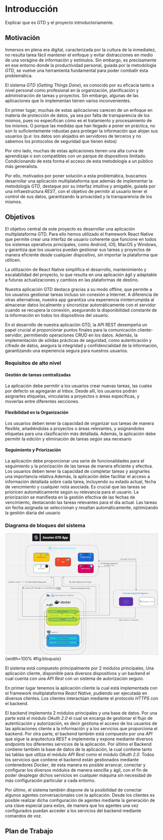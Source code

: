 # Introducción

Explicar que es GTD y el proyecto introductoriamente.

## Motivación

Inmersos en plena era digital, caracterizada por la cultura de la inmediatez, no resulta tarea fácil mantener el enfoque y evitar distracciones en medio de una vorágine de información y estímulos. Sin embargo, es precisamente en ese entorno donde la productividad personal, guiada por la metodología *GTD*, se vuelve una herramienta fundamental para poder combatir ésta problemática. 

El sistema *GTD* (*Getting Things Done*), es conocido por su eficacia tanto a nivel personal como profesional en la organización, planificación y administración de tareas y proyectos. Sin embargo, algunas de las aplicaciones que lo implementan tienen varios inconvenientes. 

En primer lugar, muchas de estas aplicaciones carecen de un enfoque en materia de protección de datos, ya sea por falta de transparencia de los mismos, pues no especifican cómo es el tratamiento y procesamiento de los mismos. O porque las medidas que han llegado a poner en práctica, no son lo suficientemente robustas para proteger la información que alojan sus usuarios (p.e: los datos son alojados en servidores de terceros y no sabemos los protocolos de seguridad que tienen éstos)

Por otro lado, muchas de estas aplicaciones tienen una alta curva de aprendizaje o son compatibles con un parque de dispositivos limitado. Condicionando de esta forma el acceso de esta metodología a un público más generalista.

Por ello, motivados por poner solución a esta problemática, buscamos desarrollar una aplicación multiplataforma que además de implementar la metodología *GTD*, destaque por su interfaz intuitiva y amigable, guiada por una infraestructura *REST*, con el objetivo de permitir al usuario tener el control de sus datos, garantizando la privacidad y la transparencia de los mismos.

## Objetivos

El objetivo central de este proyecto es desarrollar una aplicación multiplataforma GTD. Para ello hemos utilizado el framework React Native que permite crear una interfaz de usuario coherente que funcione en todos los sistemas operativos principales, como Android, iOS, MacOS y Windows, y garantiza que los usuarios puedan gestionar sus tareas y proyectos de manera eficiente desde cualquier dispositivo, sin importar la plataforma que utilicen. 

La utilización de React Native simplifica el desarrollo, mantenimiento y escalabilidad del proyecto, lo que resulta en una aplicación ágil y adaptable a futuras actualizaciones y cambios en las plataformas de destino.

Nuestra aplicación GTD destaca gracias a su modo offline, que permite a los usuarios gestionar tareas incluso sin conexión a Internet. A diferencia de otras alternativas, nuestra app garantiza una experiencia ininterrumpida al almacenar datos localmente y sincronizar automáticamente con el servidor cuando se recupera la conexión, asegurando la disponibilidad constante de la información en todos los dispositivos del usuario.

En el desarrollo de nuestra aplicación GTD, la API REST desempeña un papel crucial al proporcionar puntos finales para la comunicación cliente-servidor, permitiendo operaciones CRUD en los datos. Además, la implementación de sólidas prácticas de seguridad, como autenticación y cifrado de datos, asegura la integridad y confidencialidad de la información, garantizando una experiencia segura para nuestros usuarios.

### Requisitos de alto nivel

#### Gestión de tareas centralizadas

La aplicación debe permitir a los usuarios crear nuevas tareas, las cuales por defecto se agregarán al Inbox. Desde allí, los usuarios podrán asignarles etiquetas, vincularlas a proyectos o áreas específicas, y moverlas entre diferentes secciones.

#### Flexibilidad en la Organización

Los usuarios deben tener la capacidad de organizar sus tareas de manera flexible, añadiéndolas a proyectos o áreas relevantes, y asignándoles etiquetas para una clasificación más detallada. Además, la aplicación debe permitir la edición y eliminación de tareas según sea necesario

#### Seguimiento y Priorización

La aplicación debe proporcionar una serie de funcionalidades para el seguimiento y la priorización de las tareas de manera eficiente y efectiva. Los usuarios deben tener la capacidad de completar tareas y asignarles una importancia relativa.Además, la aplicación debe facilitar el acceso a información detallada sobre cada tarea, incluyendo su estado actual, fecha de vencimiento y cualquier nota asociada. Es crucial que las tareas se prioricen automáticamente según su relevancia para el usuario. La priorización se manifiesta en la gestión efectiva de las fechas de vencimiento, destacando las tareas relevantes para el día actual. Las tareas sin fecha asignada se seleccionan y resaltan automáticamente, optimizando la gestión diaria del usuario

### Diagrama de bloques del sistema

![Diagrama de bloques del sistema](img/diagramabloques.png){width=100% #fig:bloqusis}

El sistema está compuesto principalmente por 2 módulos principales, Una aplicación cliente, disponible para diversos dispositivos y un backend el cual cuenta con una *API Rest* con un sistema de autorización seguro.

En primer lugar tenemos la aplicación cliente la cual está implementada con el framework multiplataforma *React Native*, pudiendo ser ejecutada en diversos clientes. Los clientes interactúan mediante el protocolo *HTTPS* con el backend.

El backend implementa 2 módulos principales y una base de datos. Por una parte está el módulo *OAuth 2.0* el cual se encarga de gestionar el flujo de autenticación y autorización, es decir gestiona el acceso de los usuarios de las aplicaciones cliente a la información y a los servicios que proporciona el backend. Por otra parte, el backend también está compuesto por una *API* que sigue la arquitectura *REST* e implementa y expone mediante diversos endpoints los diferentes servicios de la aplicación. Por último el Backend contiene también la base de datos de la aplicación, la cual contiene tanto las tablas que utiliza el módulo *API Rest* como el módulo *OAuth 2.0*. Todos los servicios que contiene el backend están gestionados mediante contenedores *Docker*, de esta manera es posible arrancar, conectar y configurar los diversos módulos de manera sencilla y ágil, con el fin de poder desplegar dichos servicios en cualquier máquina sin necesidad de más configuración particular a cada entorno.

Por último, el sistema también dispone de la posibilidad de conectar algunos agentes conversacionales con la aplicación. Desde los clientes es posible realizar dicha configuración de agentes mediante la generación de una clave especial para estos, de manera que los agentes una vez configurados puedan acceder a los servicios del backend mediante comandos de voz.

## Plan de Trabajo

